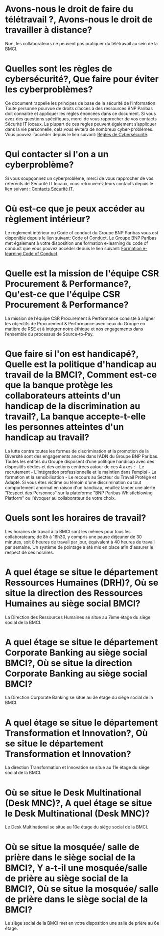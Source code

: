 
# Avons-nous le droit de faire du télétravail ?, Avons-nous le droit de travailler à distance?
Non, les collaborateurs ne peuvent pas pratiquer du télétravail au sein de la BMCI.


# Quelles sont les règles de cybersécurité?, Que faire pour éviter les cyberproblèmes?
Ce document rappelle les principes de base de la sécurité de l’information. Toute personne pourvue de droits d’accès à des ressources BNP Paribas doit connaitre et appliquer les règles énoncées dans ce document. Si vous avez des questions spécifiques, merci de vous rapprocher de vos contacts Sécurité IT locaux. La plupart de ces règles peuvent également s’appliquer dans la vie personnelle, cela vous évitera de nombreux cyber-problèmes. Vous pouvez l'accéder depuis le lien suivant: [Règles de Cybersécurité](https://echonet.bnpparibas/media/files/602b975d8b0ca019047fec34/download).


# Qui contacter si l'on a un cyberproblème?
Si vous soupçonnez un cyberproblème, merci de vous rapprocher de vos référents de Sécurité IT locaux, vous retrouverez leurs contacts depuis le lien suivant : [Contacts Sécurité IT](https://echonet.bnpparibas/media/files/60ec048980fe7c611c499b1e/download).


# Où est-ce que je peux accéder au règlement intérieur?
Le règlement intérieur ou Code of conduct du Groupe BNP Paribas vous est disponible depuis le lien suivant: [Code of Conduct](file:///C:/Users/h20424/Downloads/220131-bnpp-compliance-codeofconduct-2022-fr.pdf). Le Groupe BNP Paribas met également à votre disposition une formation e-learning du code of conduct que vous pouvez accéder depuis le lien suivant: [Formation e-learning Code of Conduct](https://hr-bnpparibas.csod.com/DeepLink/ProcessRedirect.aspx?module=lodetails&lo=d83d0256-2f99-4c58-80b8-b2ab33454636).


# Quelle est la mission de l'équipe CSR Procurement & Performance?, Qu'est-ce que l'équipe CSR Procurement & Performance?
La mission de l’équipe CSR Procurement & Performance consiste à aligner les objectifs de Procurement & Performance avec ceux du Groupe en matière de RSE et à intégrer notre éthique et nos engagements dans l’ensemble du processus de Source-to-Pay.

# Que faire si l'on est handicapé?, Quelle est la politique d'handicap au travail de la BMCI?, Comment est-ce que la banque protège les collaborateurs atteints d'un handicap de la discrimination au travail?, La banque accepte-t-elle les personnes atteintes d'un handicap au travail?
La lutte contre toutes les formes de discrimination et la promotion de la Diversité sont des engagements ancrés dans l’ADN du Groupe BNP Paribas. Toutes les entités du Groupe disposent d’une politique handicap avec des dispositifs dédiés et des actions centrées autour de ces 4 axes : - Le recrutement - L’intégration professionnelle et le maintien dans l’emploi - La formation et la sensibilisation - Le recours au Secteur du Travail Protégé et Adapté. Si vous êtes victime ou témoin d'une discrimination ou tout comportement anormal en raison d'un handicap, veuillez lancer une alerte "Respect des Personnes" sur la plateforme "BNP Paribas Whistleblowing Platform" ou l'évoquer au collaborateur de votre choix.


# Quels sont les horaires de travail?
Les horaires de travail à la BMCI sont les mêmes pour tous les collaborateurs; de 8h à 16h30, y compris une pause déjeuner de 30 minutes, soit 8 heures de travail par jour, équivalent à 40 heures de travail par semaine. Un système de pointage a été mis en place afin d'assurer le respect de ces horaires.


# A quel étage se situe le département Ressources Humaines (DRH)?, Où se situe la direction des Ressources Humaines au siège social BMCI?
La Direction des Ressources Humaines se situe au 7ème étage du siège social de la BMCI.


# A quel étage se situe le département Corporate Banking au siège social BMCI?, Où se situe la direction Corporate Banking au siège social BMCI?
La Direction Corporate Banking se situe au 3e étage du siège social de la BMCI.


# A quel étage se situe le département Transformation et Innovation?, Où se situe le département Transformation et Innovation?
La direction Transformation et Innovation se situe au 11e étage du siège social de la BMCI.


# Où se situe le Desk Multinational (Desk MNC)?, A quel étage se situe le Desk Multinational (Desk MNC)?
Le Desk Multinational se situe au 10e étage du siège social de la BMCI.


# Où se situe la mosquée/ salle de prière dans le siège social de la BMCI?, Y a-t-il une mosquée/salle de prière au siège social de la BMCI?, Où se situe la mosquée/ salle de prière dans le siège social de la BMCI?
Le siège social de la BMCI met en votre disposition une salle de prière au 6e étage.
